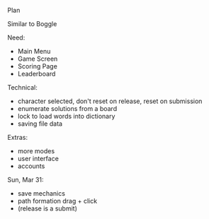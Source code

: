 Plan

Similar to Boggle

Need:
- Main Menu
- Game Screen
- Scoring Page
- Leaderboard

Technical:
- character selected, don't reset on release, reset on submission
- enumerate solutions from a board
- lock to load words into dictionary
- saving file data

Extras:
- more modes
- user interface
- accounts

Sun, Mar 31:
- save mechanics
- path formation drag + click
- (release is a submit)

